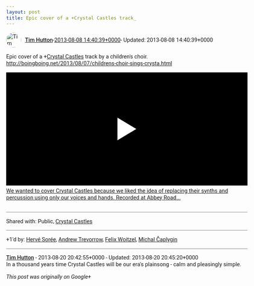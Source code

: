 ```yaml
---
layout: post
title: Epic cover of a +Crystal Castles track_
---
```


<html><head><meta charset="utf-8"><title>Epic cover of a &lt;span class=&quot;proflinkWrapper&quot;&gt;&lt;span class=&quot;proflinkPrefix&quot;&gt;+&lt;...</title><style>body {font: 11pt Roboto, Arial, sans-serif; max-width: 640px; margin: 24px;}.author-photo {border-radius: 50%; margin-right: 10px; width: 40px;}.author {font-weight: 500;}.main-content {margin: 15px 0 15px;}.post-title {font-weight: bold;}.location {display: block; margin-top: 15px;}.location img {float: left; margin-right: 5px; width: 20px;}.media-link {display: inline-block; max-width: 100%; vertical-align: top;}.media-link p {margin-top: 5px; max-height: 4em; overflow: scroll;}.media {max-height: 100vh; max-width: 100%;}.video-placeholder {background: black; display: flex; height: 300px; max-width: 100%; width: 640px;}.play-icon {border-bottom: 30px solid transparent; border-left: 50px solid white; border-top: 30px solid transparent; color: white; margin: auto;}.album {max-height: 800px; overflow: scroll; width: calc(100vw - 48px);}.album .media-link {margin-right: 5px; max-width: 250px;}.album .media {max-height: 250px;}.link-embed {border-top: 1px solid lightgrey; display: block; margin-top: 20px;}.link-embed img {max-width: 100%;}.inline-link-embed {display: block;}.inline-link-embed img {vertical-align: middle;}.link-title {display: inline-block; font-size: medium; font-weight: 300; padding-left: 1em;}.reshare-attribution {display: block; font-weight: bold; margin-bottom: 10px;}.poll-image {margin-bottom: 5px; max-height: 300px; max-width: 500px;}.poll-choice {align-items: center; display: flex; margin-bottom: 5px; max-width: 500px;}.poll-choice-percentage {background-color: lightblue; height: 100%; left: 0; position: absolute; z-index: -1;}.poll-choice-selected {margin-right: 5px;}.poll-choice-results {border: 1px solid lightgray; border-radius: 5px; display: flex; line-height: 40px; overflow: hidden; padding: 0 8px; position: relative;}.poll-choice-results, .poll-choice-description {flex-grow: 1; margin-right: 10px;}.poll-choice-image {width: 100%;}.poll-choice-image, .poll-choice-image img {max-height: 40px; max-width: 100px;}.poll-choice-votes {max-height: 100px; overflow: auto;}.plus-entity-embed {color: black; display: block; text-decoration: none;}.plus-entity-embed-cover-photo {max-height: 300px; max-width: 100%;}.plus-entity-embed-info {padding: 0 1em 1em;}.plus-entity-embed-info h2 {font-weight: 500; margin: 10px 0;}.plus-entity-embed-info p {font-size: small; margin: 0;}.collection-owner-avatar {border-radius: 50%; border: 2px solid white; height: 40px; margin-top: -22px;}.visibility {padding: 1em 0; border-top: 1px solid grey;}.post-activity {padding: 1em 0; border-top: 1px solid grey;}.comments {border-top: 1px solid gray; padding-top: 1em;}.comment + .comment {margin-top: 1em;}.comment .media-link, .comment .inline-link-embed {margin-top: 5px;}</style></head><body><div style="margin-bottom:1em;"><div style="display:flex; align-items:center"><img class="author-photo" src="https://lh4.googleusercontent.com/-epo4ZZKNqEw/AAAAAAAAAAI/AAAAAAAAVSU/qu3LpcHEnoQ/s64-c/photo.jpg" alt="Tim Hutton"><a href="https://plus.google.com/+TimHutton" target="_blank" class="author">Tim Hutton</a> - <a target="_blank" href="https://plus.google.com/+TimHutton/posts/MmMbUfzRjTW">2013-08-08 14:40:39+0000</a><span> - Updated: 2013-08-08 14:40:39+0000</span></div><div class="main-content">Epic cover of a <span class="proflinkWrapper"><span class="proflinkPrefix">+</span><a class="proflink bidi_isolate" href="https://plus.google.com/118033856326079320386" oid="118033856326079320386" >Crystal Castles</a></span> track by a children&#39;s choir.<br><a rel="nofollow" target="_blank" href="http://boingboing.net/2013/08/07/childrens-choir-sings-crysta.html" class="ot-anchor bidi_isolate" jslog="10929; track:click" dir="ltr">http://boingboing.net/2013/08/07/childrens-choir-sings-crysta.html</a></div><a href="http://www.youtube.com/watch?v=g7a2u9v0V0c" target="_blank" class="media-link"><div class="video-placeholder" title="We wanted to cover Crystal Castles because we liked the idea of replacing their synths and percussion using only our voices and hands. Recorded at Abbey Road..."><span class="play-icon"></span></div><p>We wanted to cover Crystal Castles because we liked the idea of replacing their synths and percussion using only our voices and hands. Recorded at Abbey Road...</p></a></div><div class="visibility">Shared with: Public, <a href="https://plus.google.com/118033856326079320386">Crystal Castles</a></div><div class="post-activity"><div class="plus-oners">+1'd by: <a href="https://plus.google.com/+HervéSorée">Hervé Sorée</a>, <a href="https://plus.google.com/114310177345833114273">Andrew Trevorrow</a>, <a href="https://plus.google.com/+FelixWoitzel">Felix Woitzel</a>, <a href="https://plus.google.com/+MichalČaplygin">Michal Čaplygin</a></div></div><div class="comments"><div class="comment"><a target="_blank" href="https://plus.google.com/+TimHutton" class="author">Tim Hutton</a><span class="time"> - 2013-08-20 20:42:55+0000</span><span> - Updated: 2013-08-20 20:45:20+0000</span><div class="comment-content">In a thousand years time Crystal Castles will be our era&#39;s plainsong - calm and pleasingly simple.</div></div></div></body></html>

<i>This post was originally on Google+</i>